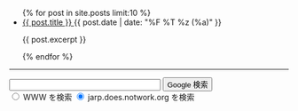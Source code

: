 <ul>
  {% for post in site.posts limit:10 %}
  <li>
    <a href="{{ post.url | relative_url }}">
      {{ post.title }}
    </a>
    <span> {{ post.date | date: "%F %T %z (%a)" }} </span> 
    <p>
    {{ post.excerpt }}
    </p>
  </li>
  {% endfor %}
</ul>

<hr>

<!-- SiteSearch Google -->
<form method=GET action="https://www.google.co.jp/search">
<p>
<input type=text name=q size=31 maxlength=255 value="">
<input type=hidden name=hl value="ja">
<input type=hidden name=ie value="UTF-8">
<input type=submit name=btnG value="Google 検索">
<input type=hidden name=domains value="jarp.does.notwork.org"><br>
<input type=radio name=sitesearch value=""> WWW を検索
<input type=radio name=sitesearch value="jarp.does.notwork.org" checked> jarp.does.notwork.org を検索 <br>
</p>
</form>
